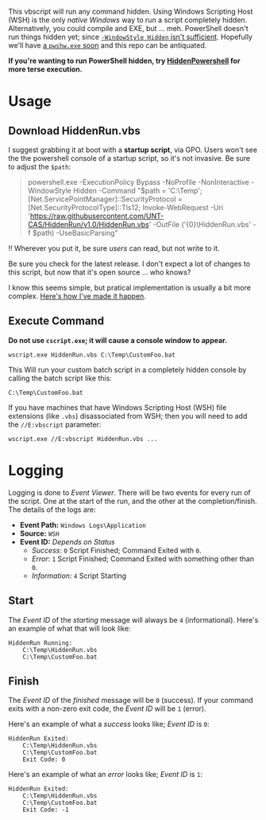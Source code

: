 This vbscript will run any command hidden.
Using Windows Scripting Host (WSH) is the only *native Windows* way to run a script completely hidden.
Alternatively, you could compile and EXE, but ... meh.
PowerShell doesn't run things hidden yet; since [`-WindowStyle Hidden` isn't sufficient](https://github.com/PowerShell/PowerShell/issues/3028).
Hopefully we'll have [a `pwshw.exe` soon](https://github.com/PowerShell/PowerShell/issues/3028#issuecomment-367169480) and this repo can be antiquated.

**If you're wanting to run PowerShell hidden, try [HiddenPowershell](https://github.com/UNT-CAS/HiddenPowershell) for more terse execution.**

# Usage

## Download HiddenRun.vbs

I suggest grabbing it at boot with a **startup script**, via GPO.
Users won't see the the powershell console of a startup script, so it's not invasive.
Be sure to adjust the `$path`:

> powershell.exe -ExecutionPolicy Bypass -NoProfile -NonInteractive -WindowStyle Hidden -Command "$path = 'C:\Temp'; [Net.ServicePointManager]::SecurityProtocol = [Net.SecurityProtocolType]::Tls12; Invoke-WebRequest -Uri 'https://raw.githubusercontent.com/UNT-CAS/HiddenRun/v1.0/HiddenRun.vbs' -OutFile ('{0}\HiddenRun.vbs' -f $path) -UseBasicParsing"

:bangbang: Wherever you put it, be sure *users* can read, but not write to it.

Be sure you check for the latest release.
I don't expect a lot of changes to this script, but now that it's open source ... who knows?

I know this seems simple, but pratical implementation is usually a bit more complex.
[Here's how I've made it happen](https://github.com/UNT-CAS/HiddenPowershell/wiki/Practical-Download).

## Execute Command

**Do not use `cscript.exe`; it will cause a console window to appear.**

```
wscript.exe HiddenRun.vbs C:\Temp\CustomFoo.bat
```

This Will run your custom batch script in a completely hidden console by calling the batch script like this:

```
C:\Temp\CustomFoo.bat
```

If you have machines that have Windows Scripting Host (WSH) file extensions (like `.vbs`) disassociated from WSH; then you will need to add the `//E:vbscript` parameter:
```
wscript.exe //E:vbscript HiddenRun.vbs ...
```

# Logging

Logging is done to *Event Viewer*.
There will be two events for every run of the script. One at the start of the run, and the other at the completion/finish.
The details of the logs are:

- **Event Path:** `Windows Logs\Application`
- **Source:** `WSH`
- **Event ID:** *Depends on Status*
  - *Success*: `0` Script Finished; Command Exited with `0`.
  - *Error*: `1` Script Finished; Command Exited with something other than `0`.
  - *Information*: `4` Script Starting

## Start

The *Event ID* of the *starting* message will always be `4` (informational).
Here's an example of what that will look like:

```
HiddenRun Running: 
	C:\Temp\HiddenRun.vbs
	C:\Temp\CustomFoo.bat
```

##  Finish

The *Event ID* of the *finished* message will be `0` (success).
If your command exits with a non-zero exit code, the *Event ID* will be `1` (error).

Here's an example of what a *success* looks like; *Event ID* is `0`:
```
HiddenRun Exited: 
	C:\Temp\HiddenRun.vbs
	C:\Temp\CustomFoo.bat
	Exit Code: 0
```

Here's an example of what an *error* looks like; *Event ID* is `1`:
```
HiddenRun Exited: 
	C:\Temp\HiddenRun.vbs
	C:\Temp\CustomFoo.bat
	Exit Code: -1
```
